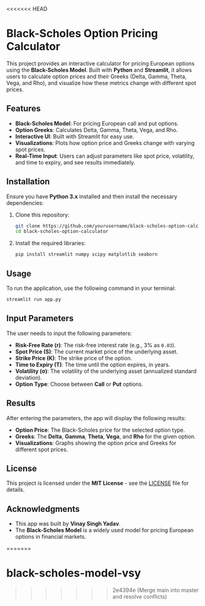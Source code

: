 <<<<<<< HEAD
# Black-Scholes Option Pricing Calculator

This project provides an interactive calculator for pricing European options using the **Black-Scholes Model**. Built with **Python** and **Streamlit**, it allows users to calculate option prices and their Greeks (Delta, Gamma, Theta, Vega, and Rho), and visualize how these metrics change with different spot prices.

## Features

- **Black-Scholes Model**: For pricing European call and put options.
- **Option Greeks**: Calculates Delta, Gamma, Theta, Vega, and Rho.
- **Interactive UI**: Built with Streamlit for easy use.
- **Visualizations**: Plots how option price and Greeks change with varying spot prices.
- **Real-Time Input**: Users can adjust parameters like spot price, volatility, and time to expiry, and see results immediately.

## Installation

Ensure you have **Python 3.x** installed and then install the necessary dependencies:

1. Clone this repository:

    ```bash
    git clone https://github.com/yourusername/black-scholes-option-calculator.git
    cd black-scholes-option-calculator
    ```

2. Install the required libraries:

    ```bash
    pip install streamlit numpy scipy matplotlib seaborn
    ```

## Usage

To run the application, use the following command in your terminal:

```bash
streamlit run app.py
```
## Input Parameters

The user needs to input the following parameters:

- **Risk-Free Rate (r)**: The risk-free interest rate (e.g., 3% as `0.03`).
- **Spot Price (S)**: The current market price of the underlying asset.
- **Strike Price (K)**: The strike price of the option.
- **Time to Expiry (T)**: The time until the option expires, in years.
- **Volatility (σ)**: The volatility of the underlying asset (annualized standard deviation).
- **Option Type**: Choose between **Call** or **Put** options.

## Results

After entering the parameters, the app will display the following results:

- **Option Price**: The Black-Scholes price for the selected option type.
- **Greeks**: The **Delta**, **Gamma**, **Theta**, **Vega**, and **Rho** for the given option.
- **Visualizations**: Graphs showing the option price and Greeks for different spot prices.


## License

This project is licensed under the **MIT License** - see the [LICENSE](./LICENSE) file for details.

## Acknowledgments

- This app was built by **Vinay Singh Yadav**.
- The **Black-Scholes Model** is a widely used model for pricing European options in financial markets.

=======
# black-scholes-model-vsy
>>>>>>> 2e4394e (Merge main into master and resolve conflicts)
